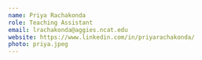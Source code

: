```yaml
---
name: Priya Rachakonda
role: Teaching Assistant
email: lrachakonda@aggies.ncat.edu
website: https://www.linkedin.com/in/priyarachakonda/
photo: priya.jpeg
---
```



